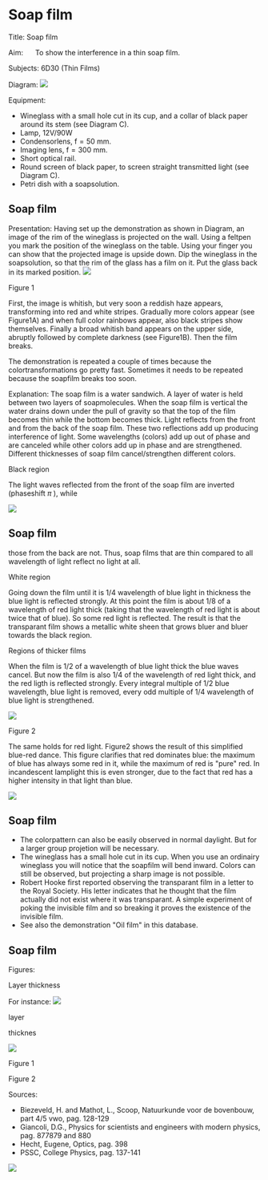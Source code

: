# Soap film 

Title: Soap film

Aim: $\quad$ To show the interference in a thin soap film.

Subjects: 6D30 (Thin Films)

Diagram:
![](https://cdn.mathpix.com/cropped/2024_06_24_f58bb2cf23043bc2379fg-1.jpg?height=786&width=1200&top_left_y=434&top_left_x=562)

Equipment:

- Wineglass with a small hole cut in its cup, and a collar of black paper around its stem (see Diagram C).
- Lamp, 12V/90W
- Condensorlens, $\mathrm{f}=50 \mathrm{~mm}$.
- Imaging lens, $\mathrm{f}=300 \mathrm{~mm}$.
- Short optical rail.
- Round screen of black paper, to screen straight transmitted light (see Diagram C).
- Petri dish with a soapsolution.


## Soap film

Presentation: Having set up the demonstration as shown in Diagram, an image of the rim of the wineglass is projected on the wall. Using a feltpen you mark the position of the wineglass on the table. Using your finger you can show that the projected image is upside down. Dip the wineglass in the soapsolution, so that the rim of the glass has a film on it. Put the glass back in its marked position.
![](https://cdn.mathpix.com/cropped/2024_06_24_f58bb2cf23043bc2379fg-2.jpg?height=1086&width=718&top_left_y=535&top_left_x=820)

Figure 1

First, the image is whitish, but very soon a reddish haze appears, transforming into red and white stripes. Gradually more colors appear (see Figure1A) and when full color rainbows appear, also black stripes show themselves. Finally a broad whitish band appears on the upper side, abruptly followed by complete darkness (see Figure1B). Then the film breaks.

The demonstration is repeated a couple of times because the colortransformations go pretty fast. Sometimes it needs to be repeated because the soapfilm breaks too soon.

Explanation: The soap film is a water sandwich. A layer of water is held between two layers of soapmolecules. When the soap film is vertical the water drains down under the pull of gravity so that the top of the film becomes thin while the bottom becomes thick. Light reflects from the front and from the back of the soap film. These two reflections add up producing interference of light. Some wavelengths (colors) add up out of phase and are canceled while other colors add up in phase and are strengthened. Different thicknesses of soap film cancel/strengthen different colors.

Black region

The light waves reflected from the front of the soap film are inverted (phaseshift $\pi$ ), while

![](https://cdn.mathpix.com/cropped/2024_06_24_f58bb2cf23043bc2379fg-2.jpg?height=249&width=562&top_left_y=2361&top_left_x=1432)

## Soap film

those from the back are not. Thus, soap films that are thin compared to all wavelength of light reflect no light at all.

White region

Going down the film until it is $1 / 4$ wavelength of blue light in thickness the blue light is reflected strongly. At this point the film is about $1 / 8$ of a wavelength of red light thick (taking that the wavelength of red light is about twice that of blue). So some red light is reflected. The result is that the transparant film shows a metallic white sheen that grows bluer and bluer towards the black region.

Regions of thicker films

When the film is $1 / 2$ of a wavelength of blue light thick the blue waves cancel. But now the film is also $1 / 4$ of the wavelength of red light thick, and the red ligth is reflected strongly. Every integral multiple of $1 / 2$ blue wavelength, blue light is removed, every odd multiple of $1 / 4$ wavelength of blue light is strengthened.

![](https://cdn.mathpix.com/cropped/2024_06_24_f58bb2cf23043bc2379fg-3.jpg?height=1272&width=374&top_left_y=816&top_left_x=992)

Figure 2

The same holds for red light. Figure2 shows the result of this simplified blue-red dance. This figure clarifies that red dominates blue: the maximum of blue has always some red in it, while the maximum of red is "pure" red. In incandescent lamplight this is even stronger, due to the fact that red has a higher intensity in that light than blue.

![](https://cdn.mathpix.com/cropped/2024_06_24_f58bb2cf23043bc2379fg-3.jpg?height=266&width=558&top_left_y=2350&top_left_x=1431)

## Soap film

- The colorpattern can also be easily observed in normal daylight. But for a larger group projetion will be necessary.
- The wineglass has a small hole cut in its cup. When you use an ordinairy wineglass you will notice that the soapfilm will bend inward. Colors can still be observed, but projecting a sharp image is not possible.
- Robert Hooke first reported observing the transparant film in a letter to the Royal Society. His letter indicates that he thought that the film actually did not exist where it was transparant. A simple experiment of poking the invisible film and so breaking it proves the existence of the invisible film.
- See also the demonstration "Oil film" in this database.


## Soap film

Figures:

Layer thickness

For instance:
![](https://cdn.mathpix.com/cropped/2024_06_24_f58bb2cf23043bc2379fg-5.jpg?height=1326&width=1284&top_left_y=404&top_left_x=520)

layer

thicknes

![](https://cdn.mathpix.com/cropped/2024_06_24_f58bb2cf23043bc2379fg-5.jpg?height=903&width=412&top_left_y=1061&top_left_x=1344)

Figure 1

Figure 2

Sources:

- Biezeveld, H. and Mathot, L., Scoop, Natuurkunde voor de bovenbouw, part 4/5 vwo, pag. 128-129
- Giancoli, D.G., Physics for scientists and engineers with modern physics, pag. 877879 and 880
- Hecht, Eugene, Optics, pag. 398
- PSSC, College Physics, pag. 137-141

![](https://cdn.mathpix.com/cropped/2024_06_24_f58bb2cf23043bc2379fg-5.jpg?height=238&width=528&top_left_y=2361&top_left_x=1449)

